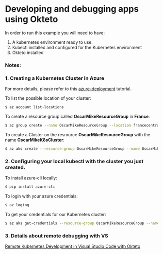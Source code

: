 
# Developing and debugging apps using Okteto

In order to run this example you will need to have:
1. A kubernetes environment ready to use.
2. Kubectl installed and configured for the Kubernetes environment
3. Okteto installed

### Notes:

### 1. Creating a Kubernetes Cluster in Azure
For more details, please refer to this [azure-deployment](https://docs.microsoft.com/en-us/azure/aks/tutorial-kubernetes-deploy-cluster) tutorial.

To list the possible location of your cluster:
```sh
$ az account list-locations
```

To create a resource group called **OscarMikeResourceGroup** in **France**:
```sh
$ az group create --name OscarMikeResourceGroup --location francecentral
```

To create a Cluster on the resrource **OscarMikeResourceGroup** with the name **OscarMikeK8sCluster**:
```sh
$ az aks create --resource-group OscarMikeResourceGroup --name OscarMikeK8sCluster --node-count 3 --enable-addons monitoring --generate-ssh-keys
```

### 2. Configuring your local kubectl with the cluster you just created.
To install azure-cli locally:
```sh
$ pip install azure-cli
```

To login with your azure credentials:
```sh
$ az loging
```

To get your credentials for our Kubernetes cluster:
```sh
$ az aks get-credentials --resource-group OscarMikeResourceGroup --name OscarMikeK8sCluster
```

### 3. Details about remote debugging with VS
[Remote Kubernetes Development in Visual Studio Code with Okteto](https://medium.com/okteto/remote-kubernetes-development-in-visual-studio-code-with-okteto-8b96015b41a6)